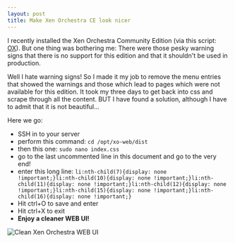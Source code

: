 ```yaml
---
layout: post
title: Make Xen Orchestra CE look nicer
---
```


I recently installed the Xen Orchestra Community Edition (via this script: [OX](https://mangolassi.it/topic/12809/xen-orchestra-community-edition-installing-with-yarn)). But one thing was bothering me: There were those pesky warning signs that there is no support for this edition and that it shouldn't be used in production.

Well I hate warning signs! So I made it my job to remove the menu entries that showed the warnings and those which lead to pages which were not available for this edition. It took my three days to get back into css and scrape through all the content. BUT I have found a solution, although I have to admit that it is not beautiful...

Here we go:
* SSH in to your server
* perform this command: `cd /opt/xo-web/dist`
* then this one: `sudo nano index.css`
* go to the last uncommented line in this document and go to the very end!
* enter this long line: `li:nth-child(7){display: none !important;}li:nth-child(10){display: none !important;}li:nth-child(11){display: none !important;}li:nth-child(12){display: none !important;}li:nth-child(15){display: none !important;}li:nth-child(16){display: none !important;}`
* Hit ctrl+O to save and enter
* Hit ctrl+X to exit
* **Enjoy a cleaner WEB UI!**

![Clean Xen Orchestra WEB UI](/images/cleanxeno.jpg)
